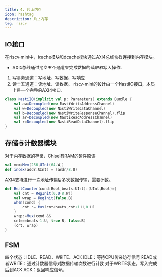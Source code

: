 ```yaml
---
title: 4. 片上内存
icon: hashtag
description: 片上内存
tag: riscv
---
```

## IO接口
在riscv-mini中，icache模块和dcache模块通过AXI4总线协议连接到内存模块。
- AXI4总线通过定义五个通道来完成数据的读取和写入操作。
1. 写事务通道：写地址、写数据、写响应
2. 读十五通道：读地址、读数据。
riscv-mini的设计由一个NastiIO接口，本质上是一个完整的AXI4接口。
```scala
class NastiIO(implicit val p: Parameters) extends Bundle {
    val aw=Decoupled(new NastiWriteAddressChannel)
    val w=Decoupled(new NastiWriteDataChannel)
    val b=Decoupled(new NastiWriteResponseChannel).flip
    val ar=Decoupled(new NastiReadAddressChannel)
    val r=Decoupled(new NastiReadDataChannel).flip
}
```

## 存储与计数器模块
对于内存数据的存储，Chisel有RAM的硬件原语
```scala
val mem=Mem(256,UInt(64.W))
def index(addr:UInt) = (addr/8.U)
```
AXI4支持进行一次地址传输后多次数据传输，需要计数。
```scala
def BeatCounter(cond:Bool,beats:UInt):(UInt,Bool)={
    val cnt = RegInit(0.U(8.W))
    val wrap = RegInit(false.B)
    when(cond) {
        cnt := Mux(cnt<beats,cnt+1.U,0.U)
    }
    wrap:=Mux(cond &&
    cnt===beats-1.U, true.B, false.B)
    (cnt, wrap)
}
```
## FSM
四个状态：IDLE、READ、WRITE、ACK
IDLE：等待CPU传来访存信号
READ或者WRITE：通过计数器信号对数据传输次数进行计数
对于WRITE状态，写入完成后到ACK
ACK：返回响应信号。




